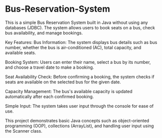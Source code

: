# Bus-Reservation-System
This is a simple Bus Reservation System built in Java without using any databases (JDBC). The system allows users to book seats on a bus, check bus availability, and manage bookings.

Key Features:
Bus Information: The system displays bus details such as bus number, whether the bus is air-conditioned (AC), total capacity, and available seats.

Booking System: Users can enter their name, select a bus by its number, and choose a travel date to make a booking.

Seat Availability Check: Before confirming a booking, the system checks if seats are available on the selected bus for the given date.

Capacity Management: The bus's available capacity is updated automatically after each confirmed booking.

Simple Input: The system takes user input through the console for ease of use.

This project demonstrates basic Java concepts such as object-oriented programming (OOP), collections (ArrayList), and handling user input using the Scanner class.
